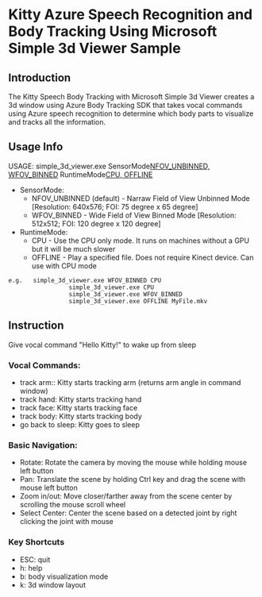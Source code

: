 # Kitty Azure Speech Recognition and Body Tracking Using Microsoft Simple 3d Viewer Sample

## Introduction

The Kitty Speech Body Tracking with Microsoft Simple 3d Viewer creates a 3d window using Azure Body Tracking SDK that takes vocal commands using Azure speech recognition to determine which body parts to visualize and tracks all the information.

## Usage Info

USAGE: simple_3d_viewer.exe SensorMode[NFOV_UNBINNED, WFOV_BINNED](optional) RuntimeMode[CPU, OFFLINE](optional)
* SensorMode:
  * NFOV_UNBINNED (default) - Narraw Field of View Unbinned Mode [Resolution: 640x576; FOI: 75 degree x 65 degree]
  * WFOV_BINNED             - Wide Field of View Binned Mode [Resolution: 512x512; FOI: 120 degree x 120 degree]
* RuntimeMode:
  * CPU - Use the CPU only mode. It runs on machines without a GPU but it will be much slower
  * OFFLINE - Play a specified file. Does not require Kinect device. Can use with CPU mode

```
e.g.   simple_3d_viewer.exe WFOV_BINNED CPU
                 simple_3d_viewer.exe CPU
                 simple_3d_viewer.exe WFOV_BINNED
                 simple_3d_viewer.exe OFFLINE MyFile.mkv
```

## Instruction
Give vocal command "Hello Kitty!" to wake up from sleep

### Vocal Commands:
* track arm::  Kitty starts tracking arm (returns arm angle in command window)
* track hand:  Kitty starts tracking hand
* track face:  Kitty starts tracking face
* track body:  Kitty starts tracking body
* go back to sleep:  Kitty goes to sleep

### Basic Navigation:
* Rotate: Rotate the camera by moving the mouse while holding mouse left button
* Pan: Translate the scene by holding Ctrl key and drag the scene with mouse left button
* Zoom in/out: Move closer/farther away from the scene center by scrolling the mouse scroll wheel
* Select Center: Center the scene based on a detected joint by right clicking the joint with mouse

### Key Shortcuts
* ESC: quit
* h: help
* b: body visualization mode
* k: 3d window layout

